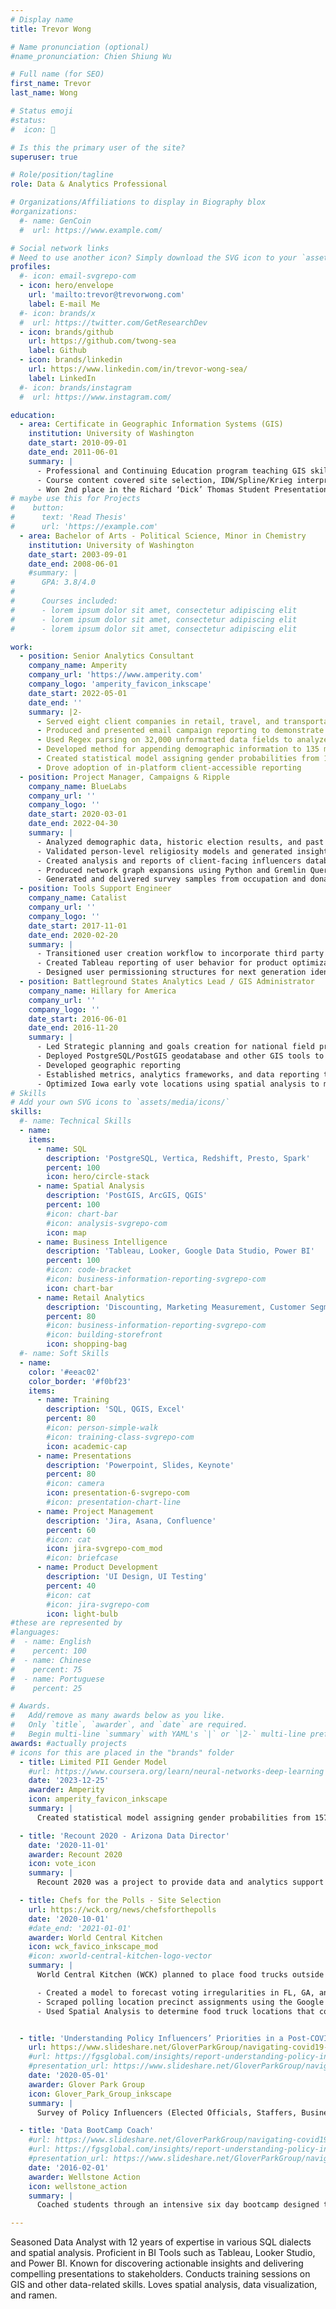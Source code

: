 ```yaml
---
# Display name
title: Trevor Wong

# Name pronunciation (optional)
#name_pronunciation: Chien Shiung Wu

# Full name (for SEO)
first_name: Trevor
last_name: Wong

# Status emoji
#status:
#  icon: 🍜

# Is this the primary user of the site?
superuser: true

# Role/position/tagline
role: Data & Analytics Professional

# Organizations/Affiliations to display in Biography blox
#organizations:
  #- name: GenCoin
  #  url: https://www.example.com/

# Social network links
# Need to use another icon? Simply download the SVG icon to your `assets/media/icons/` folder.
profiles:
  #- icon: email-svgrepo-com
  - icon: hero/envelope
    url: 'mailto:trevor@trevorwong.com'
    label: E-mail Me
  #- icon: brands/x
  #  url: https://twitter.com/GetResearchDev
  - icon: brands/github
    url: https://github.com/twong-sea
    label: Github
  - icon: brands/linkedin
    url: https://www.linkedin.com/in/trevor-wong-sea/
    label: LinkedIn
  #- icon: brands/instagram
  #  url: https://www.instagram.com/

education:
  - area: Certificate in Geographic Information Systems (GIS)
    institution: University of Washington
    date_start: 2010-09-01
    date_end: 2011-06-01
    summary: |
      - Professional and Continuing Education program teaching GIS skills using ArcGIS.
      - Course content covered site selection, IDW/Spline/Krieg interpretation methods, and cartography.
      - Won 2nd place in the Richard ‘Dick’ Thomas Student Presentation Competition at the 2011 Washington GIS Conference with a presentation on modeling forestry land sale prices.
# maybe use this for Projects
#    button:
#      text: 'Read Thesis'
#      url: 'https://example.com'
  - area: Bachelor of Arts - Political Science, Minor in Chemistry
    institution: University of Washington
    date_start: 2003-09-01
    date_end: 2008-06-01
    #summary: |
#      GPA: 3.8/4.0
#
#      Courses included:
#      - lorem ipsum dolor sit amet, consectetur adipiscing elit
#      - lorem ipsum dolor sit amet, consectetur adipiscing elit
#      - lorem ipsum dolor sit amet, consectetur adipiscing elit

work:
  - position: Senior Analytics Consultant
    company_name: Amperity
    company_url: 'https://www.amperity.com'
    company_logo: 'amperity_favicon_inkscape'
    date_start: 2022-05-01
    date_end: ''
    summary: |2-
      - Served eight client companies in retail, travel, and transportation industries ranging from $10 million to $10 billion in revenue
      - Produced and presented email campaign reporting to demonstrate effectiveness of multi-flight campaigns
      - Used Regex parsing on 32,000 unformatted data fields to analyze customer spending and lead-to-sale timing
      - Developed method for appending demographic information to 135 million limited PII records
      - Created statistical model assigning gender probabilities from 157 nationalities and ethnic groups to limited PII customer records, improving prediction rates by 25% over existing model
      - Drove adoption of in-platform client-accessible reporting
  - position: Project Manager, Campaigns & Ripple
    company_name: BlueLabs
    company_url: ''
    company_logo: ''
    date_start: 2020-03-01
    date_end: 2022-04-30
    summary: |
      - Analyzed demographic data, historic election results, and past violations of voting rights to geographically target areas in need of Voter Protection support during the 2020 election
      - Validated person-level religiosity models and generated insights and use- cases for client
      - Created analysis and reports of client-facing influencers database to demonstrate value to customers and reference for relationship expansion
      - Produced network graph expansions using Python and Gremlin Querying Language
      - Generated and delivered survey samples from occupation and donation data
  - position: Tools Support Engineer
    company_name: Catalist
    company_url: ''
    company_logo: ''
    date_start: 2017-11-01
    date_end: 2020-02-20
    summary: |
      - Transitioned user creation workflow to incorporate third party SSO vendor
      - Created Tableau reporting of user behavior for product optimization
      - Designed user permissioning structures for next generation identity resolution platform
  - position: Battleground States Analytics Lead / GIS Administrator
    company_name: Hillary for America
    company_url: ''
    company_logo: ''
    date_start: 2016-06-01
    date_end: 2016-11-20
    summary: |
      - Led Strategic planning and goals creation for national field program with over 2,600 organizers and 1.8 million volunteers
      - Deployed PostgreSQL/PostGIS geodatabase and other GIS tools to 70 state analytics staff
      - Developed geographic reporting
      - Established metrics, analytics frameworks, and data reporting tools to assess voter contact performance in Ohio, Pennsylvania, and Virginia
      - Optimized Iowa early vote locations using spatial analysis to maximize turnout    
# Skills
# Add your own SVG icons to `assets/media/icons/`
skills:
  #- name: Technical Skills
  - name:
    items:
      - name: SQL
        description: 'PostgreSQL, Vertica, Redshift, Presto, Spark'
        percent: 100
        icon: hero/circle-stack
      - name: Spatial Analysis
        description: 'PostGIS, ArcGIS, QGIS'
        percent: 100
        #icon: chart-bar
        #icon: analysis-svgrepo-com
        icon: map
      - name: Business Intelligence
        description: 'Tableau, Looker, Google Data Studio, Power BI'
        percent: 100
        #icon: code-bracket
        #icon: business-information-reporting-svgrepo-com
        icon: chart-bar
      - name: Retail Analytics
        description: 'Discounting, Marketing Measurement, Customer Segmentation, Site Selection'
        percent: 80
        #icon: business-information-reporting-svgrepo-com
        #icon: building-storefront
        icon: shopping-bag
  #- name: Soft Skills
  - name: 
    color: '#eeac02'
    color_border: '#f0bf23'
    items:
      - name: Training
        description: 'SQL, QGIS, Excel'
        percent: 80
        #icon: person-simple-walk
        #icon: training-class-svgrepo-com
        icon: academic-cap
      - name: Presentations
        description: 'Powerpoint, Slides, Keynote'
        percent: 80
        #icon: camera
        icon: presentation-6-svgrepo-com
        #icon: presentation-chart-line
      - name: Project Management
        description: 'Jira, Asana, Confluence'
        percent: 60
        #icon: cat
        icon: jira-svgrepo-com_mod
        #icon: briefcase
      - name: Product Development
        description: 'UI Design, UI Testing'
        percent: 40
        #icon: cat
        #icon: jira-svgrepo-com
        icon: light-bulb
#these are represented by 
#languages:
#  - name: English
#    percent: 100
#  - name: Chinese
#    percent: 75
#  - name: Portuguese
#    percent: 25

# Awards.
#   Add/remove as many awards below as you like.
#   Only `title`, `awarder`, and `date` are required.
#   Begin multi-line `summary` with YAML's `|` or `|2-` multi-line prefix and indent 2 spaces below.
awards: #actually projects
# icons for this are placed in the "brands" folder
  - title: Limited PII Gender Model
    #url: https://www.coursera.org/learn/neural-networks-deep-learning
    date: '2023-12-25'
    awarder: Amperity
    icon: amperity_favicon_inkscape
    summary: |
      Created statistical model assigning gender probabilities from 157 nationalities and ethnic groups to customer records with limited PII (Personally identifiable information), improving prediction rates by 25% over existing model.

  - title: 'Recount 2020 - Arizona Data Director'
    date: '2020-11-01'
    awarder: Recount 2020
    icon: vote_icon
    summary: |
      Recount 2020 was a project to provide data and analytics support to legal efforts around the 2020 election. I led Recount 2020's data operations for Arizona. Duties included projecting likelihood of a recount, preparing for ballot curing, and creating data pipelines of election result data.

  - title: Chefs for the Polls - Site Selection
    url: https://wck.org/news/chefsforthepolls
    date: '2020-10-01'
    #date_end: '2021-01-01'
    awarder: World Central Kitchen
    icon: wck_favico_inkscape_mod
    #icon: xworld-central-kitchen-logo-vector
    summary: |
      World Central Kitchen (WCK) planned to place food trucks outside polling locations for the 2020 General and 2020 Georgia Runoff elections. 

      - Created a model to forecast voting irregularities in FL, GA, and NC
      - Scraped polling location precinct assignments using the Google Civic API
      - Used Spatial Analysis to determine food truck locations that could serve multiple priority voting sites


  - title: 'Understanding Policy Influencers’ Priorities in a Post-COVID World'
    url: https://www.slideshare.net/GloverParkGroup/navigating-covid19-may-26
    #url: https://fgsglobal.com/insights/report-understanding-policy-influencers-priorities-in-a-post-covid-world
    #presentation_url: https://www.slideshare.net/GloverParkGroup/navigating-covid19-may-26
    date: '2020-05-01'
    awarder: Glover Park Group
    icon: Glover_Park_Group_inkscape
    summary: |
      Survey of Policy Influencers (Elected Officials, Staffers, Business Leaders, Major Donors) attitudes toward COVID response. Findings include heavy political polarization with a small group of persuadable Republicans.

  - title: 'Data BootCamp Coach'
    #url: https://www.slideshare.net/GloverParkGroup/navigating-covid19-may-26
    #url: https://fgsglobal.com/insights/report-understanding-policy-influencers-priorities-in-a-post-covid-world
    #presentation_url: https://www.slideshare.net/GloverParkGroup/navigating-covid19-may-26
    date: '2016-02-01'
    awarder: Wellstone Action
    icon: wellstone_action
    summary: |
      Coached students through an intensive six day bootcamp designed to prepare the next generation of political data professionals. Students went on to work in multiple states and organizations in the 2016 campaign.

---
```


Seasoned Data Analyst with 12 years of expertise in various SQL dialects and spatial analysis. Proficient in BI Tools such as Tableau, Looker Studio, and Power BI. Known for discovering actionable insights and delivering compelling presentations to stakeholders. Conducts training sessions on GIS and other data-related skills.
Loves spatial analysis, data visualization, and ramen.
